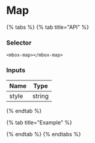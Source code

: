 # Map

{% tabs %}
{% tab title="API" %}
### Selector

```text
<mbox-map></mbox-map>
```

### Inputs

| Name | Type |
| --- | --- |
| style | string |
{% endtab %}

{% tab title="Example" %}

{% endtab %}
{% endtabs %}




